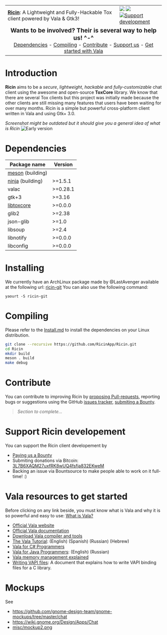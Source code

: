 <table align="center" width="100%">
  <tr>
    <td>
      <strong><a href="https://ricin.im">Ricin</a></strong>: A Lightweight and Fully-Hackable Tox client powered by Vala & Gtk3!
    </td>
    <td>
      <img src="https://img.shields.io/badge/version-0.0.3%20beta-brightgreen.svg?style=flat">
      <a href="https://build.tox.chat/job/ricin_build_linux_x86-64_debug/lastBuild/">
        <img src="https://build.tox.chat/buildStatus/icon?job=ricin_build_linux_x86-64_debug&">
      </a>
      <a href="https://www.bountysource.com/teams/RicinApp">
        <img src="https://img.shields.io/bountysource/team/RicinApp/activity.svg?style=flat" alt="Support development">
      </a>
    </td>
  </tr>
  <tr>
    <td align="center" width="100%" colspan="2">
      <big><b>Wants to be involved? Their is several way to help us! ^-^</b></big><br>
      <a href="#dependencies">Dependencies</a> -
      <a href="#compiling">Compiling</a> -
      <a href="#contribute">Contribute</a> -
      <a href="#support-ricin-developement">Support us</a> -
      <a href="#vala-resources-to-get-started">Get started with Vala</a>
    </td>
  </tr>
</table>

# Introduction
**Ricin** aims to be a _secure_, _lightweight_, _hackable_ and _fully-customizable_ chat client using the awesome and open-source **ToxCore** library. We know that there are several Tox clients but this project was initially made because the other clients are still missing many features that users have been waiting for over many months. Ricin is a simple but powerful cross-platform client written in Vala and using Gtk+ 3.0.

_Screenshot might be outdated but it should give you a general idea of what is Ricin_
![Early version](https://ricin.im/static/images/ricin_01.png)

# Dependencies
| Package name        | Version   |
|---------------------|-----------|
| [meson] \(building) |           |
| [ninja] \(building) | >=1.5.1   |
| valac               | >=0.28.1  |
| gtk+3               | >=3.16    |
| [libtoxcore]        | >=0.0.0   |
| glib2               | >=2.38    |
| json-glib           | >=1.0     |
| libsoup             | >=2.4     |
| libnotify           | >=0.0.0   |
| libconfig           | >=0.0.0   |

# Installing
We currently have an ArchLinux package made by @LastAvenger available at the following url: [ricin-git](https://aur.archlinux.org/packages/ricin-git/)
You can also use the following command:
```
yaourt -S ricin-git
```

# Compiling
Please refer to the [Install.md](INSTALL.md) to install the dependencies on your Linux distribution.

```bash
git clone --recursive https://github.com/RicinApp/Ricin.git
cd Ricin
mkdir build
meson . build
make debug
```

# Contribute
You can contribute to improving Ricin by [proposing Pull-requests](https://github.com/RicinApp/Ricin/pulls), reporting bugs or suggestions using the GitHub [issues tracker](https://github.com/RicinApp/Ricin/issues), [submiting a Bounty](https://www.bountysource.com/teams/RicinApp).

> _Section to complete..._

# Support Ricin developement
You can support the Ricin client developement by
- [Paying us a Bounty](https://www.bountysource.com/teams/RicinApp)
- Submiting donations via Bitcoin: [3L7B6XAQM27uxfRK8wUQ4fsfja832EKweM](bitcoin:3L7B6XAQM27uxfRK8wUQ4fsfja832EKweM)
- Backing an issue via Bountsource to make people able to work on it full-time! :)

# Vala resources to get started
Before clicking on any link beside, you must know what is Vala and why it is so powerful and easy to use: [What is Vala?](https://wiki.gnome.org/Projects/Vala/About)

- [Official Vala website](https://live.gnome.org/Vala)
- [Official Vala documentation](http://www.valadoc.org)
- [Download Vala compiler and tools](https://wiki.gnome.org/Projects/Vala/Tools)
- [The Vala Tutorial](https://wiki.gnome.org/Projects/Vala/Tutorial): (English) (Spanish) (Russian) (Hebrew)
- [Vala for C# Programmers](https://wiki.gnome.org/Projects/Vala/ValaForCSharpProgrammers)
- [Vala for Java Programmers](https://wiki.gnome.org/Projects/Vala/ValaForJavaProgrammers): (English) (Russian)
- [Vala memory management explained](https://wiki.gnome.org/Projects/Vala/ReferenceHandling)
- [Writing VAPI files](https://wiki.gnome.org/Projects/Vala/LegacyBindings): A document that explains how to write VAPI binding files for a C library.

# Mockups

See
- https://github.com/gnome-design-team/gnome-mockups/tree/master/chat
- https://wiki.gnome.org/Design/Apps/Chat
- [misc/mockup2.png](misc/mockup2.png)

[libtoxcore]: https://github.com/irungentoo/toxcore/blob/master/INSTALL.md
[meson]: http://mesonbuild.com/
[ninja]: http://martine.github.io/ninja/
